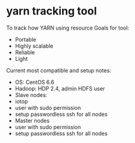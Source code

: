 # yarn tracking tool
To track how YARN using resource
Goals for tool:
- Portable
- Highly scalable
- Reliable
- Light

Current most compatible and setup notes:
- OS: CentOS 6.6
- Hadoop: HDP 2.4, admin HDFS user
- Slave nodes:
 - iotop
 - user with sudo permission
 - setup passwordless ssh for all nodes
- Master nodes
 - user with sudo permission
 - setup passwordless ssh for all nodes
